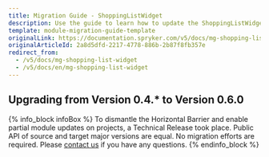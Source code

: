 ```yaml
---
title: Migration Guide - ShoppingListWidget
description: Use the guide to learn how to update the ShoppingListWidget module.
template: module-migration-guide-template
originalLink: https://documentation.spryker.com/v5/docs/mg-shopping-list-widget
originalArticleId: 2a8d5dfd-2217-4778-886b-2b87f8fb357e
redirect_from:
  - /v5/docs/mg-shopping-list-widget
  - /v5/docs/en/mg-shopping-list-widget
---
```


## Upgrading from Version 0.4.* to Version 0.6.0

{% info_block infoBox %}
To dismantle the Horizontal Barrier and enable partial module updates on projects, a Technical Release took place. Public API of source and target major versions are equal. No migration efforts are required. Please [contact us](https://spryker.com/en/support/) if you have any questions.
{% endinfo_block %}
